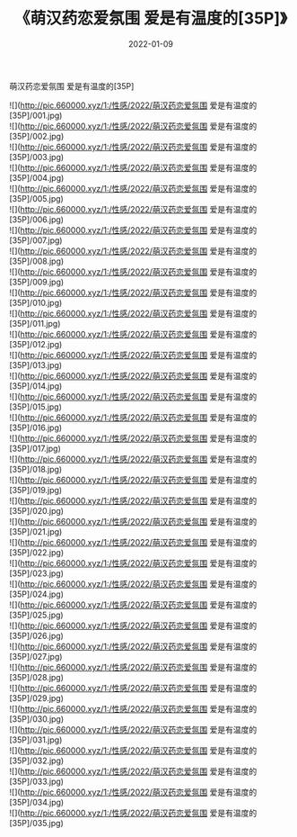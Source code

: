 ﻿---
layout: post
title:  《萌汉药恋爱氛围 爱是有温度的[35P]》
date:   2022-01-09
img: http://pic.660000.xyz/1:/性感/2022/萌汉药恋爱氛围 爱是有温度的[35P]/000.jpg
categories: [美女, 清纯, 唯美]
---

萌汉药恋爱氛围 爱是有温度的[35P]

  ![](http://pic.660000.xyz/1:/性感/2022/萌汉药恋爱氛围 爱是有温度的[35P]/001.jpg) <br> ![](http://pic.660000.xyz/1:/性感/2022/萌汉药恋爱氛围 爱是有温度的[35P]/002.jpg) <br> ![](http://pic.660000.xyz/1:/性感/2022/萌汉药恋爱氛围 爱是有温度的[35P]/003.jpg) <br> ![](http://pic.660000.xyz/1:/性感/2022/萌汉药恋爱氛围 爱是有温度的[35P]/004.jpg) <br> ![](http://pic.660000.xyz/1:/性感/2022/萌汉药恋爱氛围 爱是有温度的[35P]/005.jpg) <br> ![](http://pic.660000.xyz/1:/性感/2022/萌汉药恋爱氛围 爱是有温度的[35P]/006.jpg) <br> ![](http://pic.660000.xyz/1:/性感/2022/萌汉药恋爱氛围 爱是有温度的[35P]/007.jpg) <br> ![](http://pic.660000.xyz/1:/性感/2022/萌汉药恋爱氛围 爱是有温度的[35P]/008.jpg) <br> ![](http://pic.660000.xyz/1:/性感/2022/萌汉药恋爱氛围 爱是有温度的[35P]/009.jpg) <br> ![](http://pic.660000.xyz/1:/性感/2022/萌汉药恋爱氛围 爱是有温度的[35P]/010.jpg) <br> ![](http://pic.660000.xyz/1:/性感/2022/萌汉药恋爱氛围 爱是有温度的[35P]/011.jpg) <br> ![](http://pic.660000.xyz/1:/性感/2022/萌汉药恋爱氛围 爱是有温度的[35P]/012.jpg) <br> ![](http://pic.660000.xyz/1:/性感/2022/萌汉药恋爱氛围 爱是有温度的[35P]/013.jpg) <br> ![](http://pic.660000.xyz/1:/性感/2022/萌汉药恋爱氛围 爱是有温度的[35P]/014.jpg) <br> ![](http://pic.660000.xyz/1:/性感/2022/萌汉药恋爱氛围 爱是有温度的[35P]/015.jpg) <br> ![](http://pic.660000.xyz/1:/性感/2022/萌汉药恋爱氛围 爱是有温度的[35P]/016.jpg) <br> ![](http://pic.660000.xyz/1:/性感/2022/萌汉药恋爱氛围 爱是有温度的[35P]/017.jpg) <br> ![](http://pic.660000.xyz/1:/性感/2022/萌汉药恋爱氛围 爱是有温度的[35P]/018.jpg) <br> ![](http://pic.660000.xyz/1:/性感/2022/萌汉药恋爱氛围 爱是有温度的[35P]/019.jpg) <br> ![](http://pic.660000.xyz/1:/性感/2022/萌汉药恋爱氛围 爱是有温度的[35P]/020.jpg) <br> ![](http://pic.660000.xyz/1:/性感/2022/萌汉药恋爱氛围 爱是有温度的[35P]/021.jpg) <br> ![](http://pic.660000.xyz/1:/性感/2022/萌汉药恋爱氛围 爱是有温度的[35P]/022.jpg) <br> ![](http://pic.660000.xyz/1:/性感/2022/萌汉药恋爱氛围 爱是有温度的[35P]/023.jpg) <br> ![](http://pic.660000.xyz/1:/性感/2022/萌汉药恋爱氛围 爱是有温度的[35P]/024.jpg) <br> ![](http://pic.660000.xyz/1:/性感/2022/萌汉药恋爱氛围 爱是有温度的[35P]/025.jpg) <br> ![](http://pic.660000.xyz/1:/性感/2022/萌汉药恋爱氛围 爱是有温度的[35P]/026.jpg) <br> ![](http://pic.660000.xyz/1:/性感/2022/萌汉药恋爱氛围 爱是有温度的[35P]/027.jpg) <br> ![](http://pic.660000.xyz/1:/性感/2022/萌汉药恋爱氛围 爱是有温度的[35P]/028.jpg) <br> ![](http://pic.660000.xyz/1:/性感/2022/萌汉药恋爱氛围 爱是有温度的[35P]/029.jpg) <br> ![](http://pic.660000.xyz/1:/性感/2022/萌汉药恋爱氛围 爱是有温度的[35P]/030.jpg) <br> ![](http://pic.660000.xyz/1:/性感/2022/萌汉药恋爱氛围 爱是有温度的[35P]/031.jpg) <br> ![](http://pic.660000.xyz/1:/性感/2022/萌汉药恋爱氛围 爱是有温度的[35P]/032.jpg) <br> ![](http://pic.660000.xyz/1:/性感/2022/萌汉药恋爱氛围 爱是有温度的[35P]/033.jpg) <br> ![](http://pic.660000.xyz/1:/性感/2022/萌汉药恋爱氛围 爱是有温度的[35P]/034.jpg) <br> ![](http://pic.660000.xyz/1:/性感/2022/萌汉药恋爱氛围 爱是有温度的[35P]/035.jpg) <br>